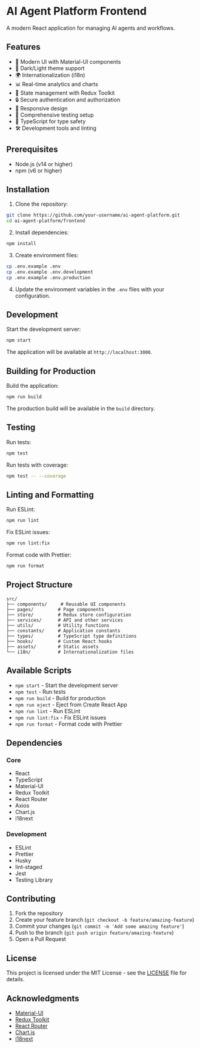 # AI Agent Platform Frontend

A modern React application for managing AI agents and workflows.

## Features

- 🎨 Modern UI with Material-UI components
- 🌙 Dark/Light theme support
- 🌍 Internationalization (i18n)
- 📊 Real-time analytics and charts
- 🔄 State management with Redux Toolkit
- 🔒 Secure authentication and authorization
- 📱 Responsive design
- 🧪 Comprehensive testing setup
- 📝 TypeScript for type safety
- 🛠️ Development tools and linting

## Prerequisites

- Node.js (v14 or higher)
- npm (v6 or higher)

## Installation

1. Clone the repository:
```bash
git clone https://github.com/your-username/ai-agent-platform.git
cd ai-agent-platform/frontend
```

2. Install dependencies:
```bash
npm install
```

3. Create environment files:
```bash
cp .env.example .env
cp .env.example .env.development
cp .env.example .env.production
```

4. Update the environment variables in the `.env` files with your configuration.

## Development

Start the development server:
```bash
npm start
```

The application will be available at `http://localhost:3000`.

## Building for Production

Build the application:
```bash
npm run build
```

The production build will be available in the `build` directory.

## Testing

Run tests:
```bash
npm test
```

Run tests with coverage:
```bash
npm test -- --coverage
```

## Linting and Formatting

Run ESLint:
```bash
npm run lint
```

Fix ESLint issues:
```bash
npm run lint:fix
```

Format code with Prettier:
```bash
npm run format
```

## Project Structure

```
src/
├── components/     # Reusable UI components
├── pages/         # Page components
├── store/         # Redux store configuration
├── services/      # API and other services
├── utils/         # Utility functions
├── constants/     # Application constants
├── types/         # TypeScript type definitions
├── hooks/         # Custom React hooks
├── assets/        # Static assets
└── i18n/          # Internationalization files
```

## Available Scripts

- `npm start` - Start the development server
- `npm test` - Run tests
- `npm run build` - Build for production
- `npm run eject` - Eject from Create React App
- `npm run lint` - Run ESLint
- `npm run lint:fix` - Fix ESLint issues
- `npm run format` - Format code with Prettier

## Dependencies

### Core
- React
- TypeScript
- Material-UI
- Redux Toolkit
- React Router
- Axios
- Chart.js
- i18next

### Development
- ESLint
- Prettier
- Husky
- lint-staged
- Jest
- Testing Library

## Contributing

1. Fork the repository
2. Create your feature branch (`git checkout -b feature/amazing-feature`)
3. Commit your changes (`git commit -m 'Add some amazing feature'`)
4. Push to the branch (`git push origin feature/amazing-feature`)
5. Open a Pull Request

## License

This project is licensed under the MIT License - see the [LICENSE](LICENSE) file for details.

## Acknowledgments

- [Material-UI](https://mui.com/)
- [Redux Toolkit](https://redux-toolkit.js.org/)
- [React Router](https://reactrouter.com/)
- [Chart.js](https://www.chartjs.org/)
- [i18next](https://www.i18next.com/) 